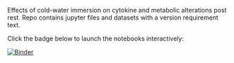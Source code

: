 Effects of cold-water immersion on cytokine and metabolic alterations post rest. Repo contains jupyter files and datasets with a version requirement text.

Click the badge below to launch the notebooks interactively:

[![Binder](https://mybinder.org/badge_logo.svg)](https://mybinder.org/v2/gh/ernestonifade/rest-study/main)
